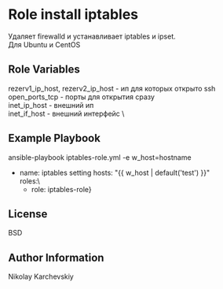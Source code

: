 Role install iptables
=========

Удаляет firewalld и устанавливает iptables и ipset.\
Для Ubuntu и CentOS


Role Variables
--------------
rezerv1_ip_host, rezerv2_ip_host - ип для которых открыто ssh \
open_ports_tcp - порты для открытия сразу \
inet_ip_host - внешний ип \
inet_if_host - внешний интерфейс \


Example Playbook
------------

ansible-playbook iptables-role.yml -e w_host=hostname

- name: iptables setting
  hosts: "{{ w_host | default('test') }}" \
  roles:\
    - role: iptables-role}

License
-------

BSD

Author Information
------------------

Nikolay Karchevskiy
